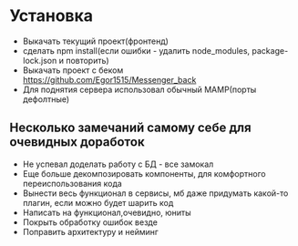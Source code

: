 # Установка
- Выкачать текущий проект(фронтенд)
- сделать npm install(если ошибки - удалить node_modules, package-lock.json и повторить)
- Выкачать проект с беком https://github.com/Egor1515/Messenger_back
- Для поднятия сервера использовал обычный MAMP(порты дефолтные)

## Несколько замечаний самому себе для очевидных доработок
- Не успевал доделать работу с БД - все замокал
- Еще больше декомпозировать компоненты, для комфортного переиспользования кода
- Вынести весь функционал в сервисы, мб даже придумать какой-то плагин, если можно будет шарить код
- Написать на функционал,очевидно, юниты
- Покрыть обработку ошибок везде
- Поправить архитектуру и нейминг
